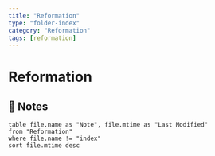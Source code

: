 ```yaml
---
title: "Reformation"
type: "folder-index"
category: "Reformation"
tags: [reformation]
---
```


# Reformation

## 📄 Notes
```dataview
table file.name as "Note", file.mtime as "Last Modified"
from "Reformation"
where file.name != "index"
sort file.mtime desc
```
